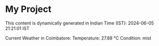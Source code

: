 # My Project

This content is dynamically generated in Indian Time (IST): 2024-06-05 21:21:01 IST


Current Weather in Coimbatore:
Temperature: 27.88 °C
Condition: mist
